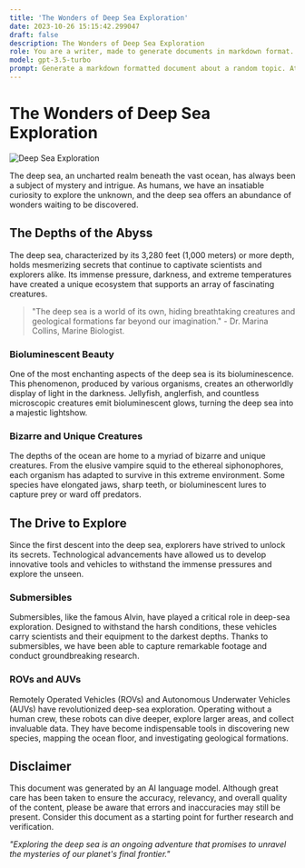 ```yaml
---
title: 'The Wonders of Deep Sea Exploration'
date: 2023-10-26 15:15:42.299047
draft: false
description: The Wonders of Deep Sea Exploration
role: You are a writer, made to generate documents in markdown format. It is very important that all of the documents you generate are in valid markdown format.
model: gpt-3.5-turbo
prompt: Generate a markdown formatted document about a random topic. At the bottom, include a disclaimer explaining that the document was generated by you. The first line of the document should be the title. Make sure that the entire document is in proper markdown format, using a mix of various tags to make the document visually appealing.
---
```


# The Wonders of Deep Sea Exploration

![Deep Sea Exploration](https://images.unsplash.com/photo-1571443173614-9e22b6d0aea6)

The deep sea, an uncharted realm beneath the vast ocean, has always been a subject of mystery and intrigue. As humans, we have an insatiable curiosity to explore the unknown, and the deep sea offers an abundance of wonders waiting to be discovered.

## The Depths of the Abyss

The deep sea, characterized by its 3,280 feet (1,000 meters) or more depth, holds mesmerizing secrets that continue to captivate scientists and explorers alike. Its immense pressure, darkness, and extreme temperatures have created a unique ecosystem that supports an array of fascinating creatures.

> "The deep sea is a world of its own, hiding breathtaking creatures and geological formations far beyond our imagination." - Dr. Marina Collins, Marine Biologist.

### Bioluminescent Beauty

One of the most enchanting aspects of the deep sea is its bioluminescence. This phenomenon, produced by various organisms, creates an otherworldly display of light in the darkness. Jellyfish, anglerfish, and countless microscopic creatures emit bioluminescent glows, turning the deep sea into a majestic lightshow.

### Bizarre and Unique Creatures

The depths of the ocean are home to a myriad of bizarre and unique creatures. From the elusive vampire squid to the ethereal siphonophores, each organism has adapted to survive in this extreme environment. Some species have elongated jaws, sharp teeth, or bioluminescent lures to capture prey or ward off predators.

## The Drive to Explore

Since the first descent into the deep sea, explorers have strived to unlock its secrets. Technological advancements have allowed us to develop innovative tools and vehicles to withstand the immense pressures and explore the unseen.

### Submersibles

Submersibles, like the famous Alvin, have played a critical role in deep-sea exploration. Designed to withstand the harsh conditions, these vehicles carry scientists and their equipment to the darkest depths. Thanks to submersibles, we have been able to capture remarkable footage and conduct groundbreaking research.

### ROVs and AUVs

Remotely Operated Vehicles (ROVs) and Autonomous Underwater Vehicles (AUVs) have revolutionized deep-sea exploration. Operating without a human crew, these robots can dive deeper, explore larger areas, and collect invaluable data. They have become indispensable tools in discovering new species, mapping the ocean floor, and investigating geological formations.

## Disclaimer

This document was generated by an AI language model. Although great care has been taken to ensure the accuracy, relevancy, and overall quality of the content, please be aware that errors and inaccuracies may still be present. Consider this document as a starting point for further research and verification.

_"Exploring the deep sea is an ongoing adventure that promises to unravel the mysteries of our planet's final frontier."_